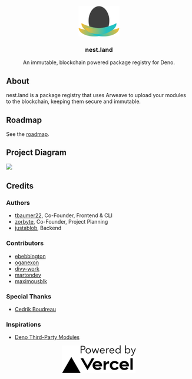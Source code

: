 <br />
<p align="center">
  <a href="https://github.com/nestdotland/nest.land">
    <img src="./web/src/assets/nest_light.png" alt="logo" width="110">
  </a>

  <h3 align="center">nest.land</h3>

  <p align="center">
    An immutable, blockchain powered package registry for Deno.
 </p>
</p>

## About

nest.land is a package registry that uses Arweave to upload your modules to the blockchain, keeping them secure and immutable.


## Roadmap

See the [roadmap](/ROADMAP.md).


## Project Diagram

<img src="https://nest.land/nest-diagram.svg">


## Credits

### Authors

 - [tbaumer22](https://github.com/tbaumer22), Co-Founder, Frontend & CLI
 - [zorbyte](https://github.com/zorbyte), Co-Founder, Project Planning
 - [justablob](https://github.com/justablob), Backend

### Contributors

 - [ebebbington](https://github.com/ebebbington)
 - [oganexon](https://github.com/oganexon)
 - [divy-work](https://github.com/divy-work)
 - [martondev](https://github.com/MartonDev)
 - [maximousblk](https://github.com/maximousblk)

### Special Thanks

 - [Cedrik Boudreau](https://github.com/cedriking)

### Inspirations

 - [Deno Third-Party Modules](https://deno.land/x)


 <p align="center">
  <a href="https://vercel.com?utm_source=nest-land">
    <img src="./web/src/assets/powered_by_vercel.jpg" alt="vercel" width="200">
  </a>
</p>
